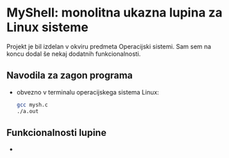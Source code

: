 # MyShell: monolitna ukazna lupina za Linux sisteme
Projekt je bil izdelan v okviru predmeta Operacijski sistemi. Sam sem na koncu dodal še nekaj dodatnih funkcionalnosti.
## Navodila za zagon programa
- obvezno v terminalu operacijskega sistema Linux:
  ```bash
  gcc mysh.c
  ./a.out
## Funkcionalnosti lupine
- 
